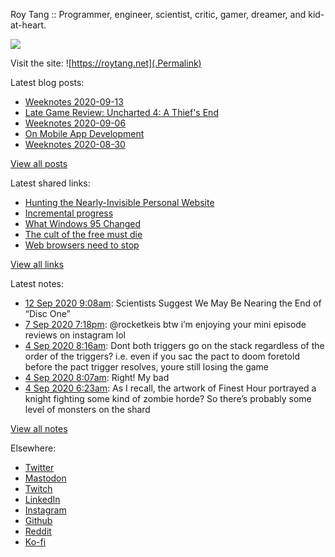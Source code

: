 Roy Tang :: Programmer, engineer, scientist, critic, gamer, dreamer, and kid-at-heart.

![](https://roytang.net/img/profile.jpg)

Visit the site: ![https://roytang.net](.Permalink)

Latest blog posts:
    

- [Weeknotes 2020-09-13](https://roytang.net/2020/09/weeknotes-2020-09-13/)
- [Late Game Review: Uncharted 4: A Thief&#39;s End](https://roytang.net/2020/09/uncharted4/)
- [Weeknotes 2020-09-06](https://roytang.net/2020/09/weeknotes-2020-09-06/)
- [On Mobile App Development](https://roytang.net/2020/09/mobile-app-dev/)
- [Weeknotes 2020-08-30](https://roytang.net/2020/08/weeknotes-2020-08-30/)

[View all posts](https://roytang.net/blog)

Latest shared links:
    

- [Hunting the Nearly-Invisible Personal Website](https://roytang.net/2020/08/hunting-the-nearly-invisible-personal-website/)
- [Incremental progress](https://roytang.net/2020/08/incremental-progress/)
- [What Windows 95 Changed](https://roytang.net/2020/08/what-windows-95-changed/)
- [The cult of the free must die](https://roytang.net/2020/08/the-cult-of-the-free-must-die/)
- [Web browsers need to stop](https://roytang.net/2020/08/web-browsers-need-to-stop/)

[View all links](https://roytang.net/links)

Latest notes:
    

- [12 Sep 2020 9:08am](https://roytang.net/2020/09/1304708346486775808/): Scientists Suggest We May Be Nearing the End of &ldquo;Disc One&rdquo;
- [7 Sep 2020 7:18pm](https://roytang.net/2020/09/1303049978634412033/): @rocketkeis btw i&rsquo;m enjoying your mini episode reviews on instagram lol
- [4 Sep 2020 8:16am](https://roytang.net/2020/09/g3yl430/): Dont both triggers go on the stack regardless of the order of the triggers? i.e. even if you sac the pact to doom foretold before the pact trigger resolves, youre still losing the game
- [4 Sep 2020 8:07am](https://roytang.net/2020/09/g3yknfu/): Right! My bad
- [4 Sep 2020 6:23am](https://roytang.net/2020/09/g3ye4n4/): As I recall, the artwork of Finest Hour portrayed a knight fighting some kind of zombie horde? So there&rsquo;s probably some level of monsters on the shard

[View all notes](https://roytang.net/notes)

Elsewhere:

- [Twitter](https://twitter.com/roytang)
- [Mastodon](https://mastodon.technology/@roytang)
- [Twitch](https://twitch.tv/twitchyroy)
- [LinkedIn](https://www.linkedin.com/in/roytang)
- [Instagram](https://instagram.com/roytang0400)
- [Github](https://github.com/roytang)
- [Reddit](https://reddit.com/u/hungryroy)
- [Ko-fi](https://ko-fi.com/roytang)